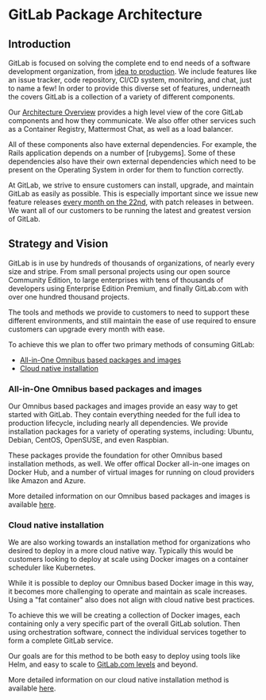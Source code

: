 # GitLab Package Architecture

## Introduction 

GitLab is focused on solving the complete end to end needs of a software development organization, from [idea to production](https://about.gitlab.com/direction/#vision). We include features like an issue tracker, code repository, CI/CD system, monitoring, and chat, just to name a few! In order to provide this diverse set of features, underneath the covers GitLab is a collection of a variety of different components. 

Our [Architecture Overview](https://docs.gitlab.com/ce/development/architecture.html) provides a high level view of the core GitLab components and how they communicate. We also offer other services such as a Container Registry, Mattermost Chat, as well as a load balancer. 

All of these components also have external dependencies. For example, the Rails application depends on a number of [rubygems]. Some of these dependencies also have their own external dependencies which need to be present on the Operating System in order for them to function correctly.

At GitLab, we strive to ensure customers can install, upgrade, and maintain GitLab as easily as possible. This is especially important since we issue new feature releases [every month on the 22nd](https://about.gitlab.com/release-list/), with patch releases in between. We want all of our customers to be running the latest and greatest version of GitLab.

## Strategy and Vision

GitLab is in use by hundreds of thousands of organizations, of nearly every size and stripe. From small personal projects using our open source Community Edition, to large enterprises with tens of thousands of developers using Enterprise Edition Premium, and finally GitLab.com with over one hundred thousand projects.  

The tools and methods we provide to customers to need to support these different environments, and still maintain the ease of use required to ensure customers can upgrade every month with ease. 

To achieve this we plan to offer two primary methods of consuming GitLab:
* [All-in-One Omnibus based packages and images](#all-in-one-omnibus-based-packages-and-images)
* [Cloud native installation](#cloud-native-installation)

### All-in-One Omnibus based packages and images

Our Omnibus based packages and images provide an easy way to get started with GitLab. They contain everything needed for the full idea to production lifecycle, including nearly all dependencies.  We provide installation packages for a variety of operating systems, including: Ubuntu, Debian, CentOS, OpenSUSE, and even Raspbian. 

These packages provide the foundation for other Omnibus based installation methods, as well. We offer offical Docker all-in-one images on Docker Hub, and a number of virtual images for running on cloud providers like Amazon and Azure.

More detailed information on our Omnibus based packages and images is available [here](omnibus_packages.html).

### Cloud native installation

We are also working towards an installation method for organizations who desired to deploy in a more cloud native way. Typically this would be customers looking to deploy at scale using Docker images on a container scheduler like Kubernetes.

While it is possible to deploy our Omnibus based Docker image in this way, it becomes more challenging to operate and maintain as scale increases. Using a "fat container" also does not align with cloud native best practices.

To achieve this we will be creating a collection of Docker images, each containing only a very specific part of the overall GitLab solution. Then using orchestration software, connect the individual services together to form a complete GitLab service.

Our goals are for this method to be both easy to deploy using tools like Helm, and easy to scale to [GitLab.com levels](http://monitor.gitlab.net) and beyond. 

More detailed information on our cloud native installation method is available [here](cloud_native.html).
